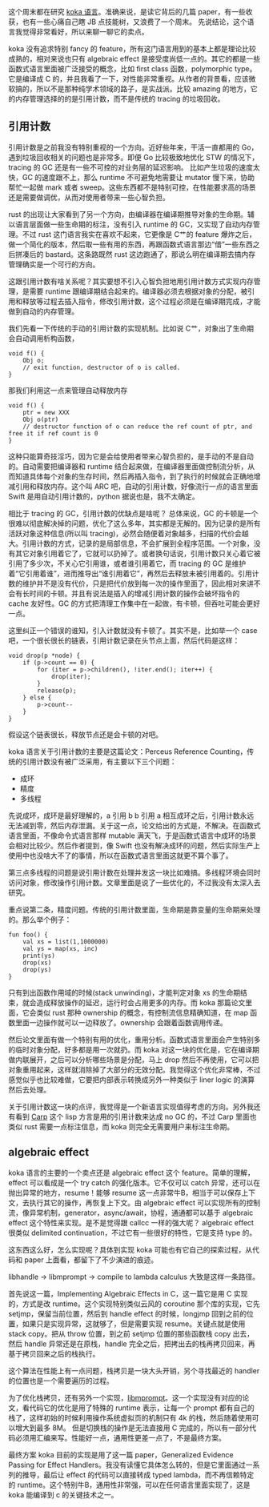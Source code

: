 这个周末都在研究 [koka 语言](https://koka-lang.github.io/koka/doc/index.html)。准确来说，是读它背后的几篇 paper，有一些收获，也有一些心痛自己瞎 JB 点技能树，又浪费了一个周末。
先说结论，这个语言我觉得非常看好，所以来聊一聊它的卖点。

koka 没有追求特别 fancy 的 feature，所有这门语言用到的基本上都是理论比较成熟的，相对来说也只有 algebraic effect 是接受度尚低一点的。其它的都是一些函数式语言里面被广泛接受的概念，比如 first class 函数，polymorphic type。
它是编译成 C 的，并且我看了一下，对性能非常重视。从作者的背景看，应该微软搞的，所以不是那种纯学术领域的路子，是实战派。比较 amazing 的地方，它的内存管理选择的的是引用计数，而不是传统的 tracing 的垃圾回收。

## 引用计数

引用计数是之前我没有特别重视的一个方向。近好些年来，干活一直都用的 Go，遇到垃圾回收相关的问题也是非常多。即便 Go 比较极致地优化 STW 的情况下，tracing 的 GC 还是有一些不可控的对业务层的延迟影响。
比如产生垃圾的速度太快，GC 的速度跟不上，那么 runtime 不可避免地需要让 mutator 慢下来，协助帮忙一起做 mark 或者 sweep。这些东西都不是特别可控，在性能要求高的场景还是需要做调优，从而对使用者带来一些心智负担。

rust 的出现让大家看到了另一个方向，由编译器在编译期推导对象的生命期。辅以语言层面做一些生命期的标注，没有引入 runtime 的 GC，又实现了自动内存管理。不过 rust 这门语言我实在喜欢不起来，它更像是 C艹的 feature 爆炸之后，做一个简化的版本，然后取一些有用的东西，再跟函数式语言那边“借”一些东西之后拼凑后的 bastard。这条路既然 rust 这边跑通了，那说么明在编译期去搞内存管理确实是一个可行的方向。

这跟引用计数有啥关系呢？其实要想不引入心智负担地用引用计数方式实现内存管理，是需要 runtime 跟编译期结合起来的。编译器必须去根据对象的分配，被引用和释放等过程去插入指令，修改引用计数，这个过程必须是在编译期完成，才能做到自动的内存管理。

我们先看一下传统的手动的引用计数的实现机制。比如说 C艹，对象出了生命期会自动调用析构函数，

```
void f() {
    Obj o;
	// exit function, destructor of o is called.
}
```

那我们利用这一点来管理自动释放内存

```
void f() {
	ptr = new XXX
	Obj o(ptr)
	// destructor function of o can reduce the ref count of ptr, and free it if ref count is 0
}
```

这种只能算奇技淫巧，因为它是会给使用者带来心智负担的，是手动的不是自动的。自动需要把编译器和 runtime 结合起来做，在编译器里面做控制流分析，从而知道具体每个对象的生存时间，然后再插入指令，到了执行的时候就会正确地增减引用和释放内存。这个叫 ARC 吧，自动的引用计数，好像流行一点的语言里面 Swift 是用自动引用计数的，python 据说也是，我不太确定。

相比于 tracing 的 GC，引用计数的优缺点是啥呢？ 总体来说，GC 的卡顿是一个很难以彻底解决掉的问题，优化了这么多年，其实都是无解的。因为记录的是所有活跃对象这种信息(所以叫 tracing)，必然会随便着对象越多，扫描的代价会越大。引用计数的方式，记录的是局部信息，不会扩展到全程序范围。一个对象，没有其它对象引用着它了，它就可以扔掉了。或者换句话说，引用计数只关心着它被引用了多少次，不关心它引用谁，或者谁引用着它，而 tracing 的 GC 是维护着“它引用着谁”，进而推导出“谁引用着它”，再然后去释放未被引用着的。引用计数的维护并不是没有代价，只是把代价放到每一次的操作里面了，因此相对来讲不会有长时间的卡顿。并且有说法是插入的增减引用计数的操作会破坏指令的 cache 友好性。GC 的方式把清理工作集中在一起做，有卡顿，但吞吐可能会更好一点。

这里纠正一个错误的谁知，引入计数就没有卡顿了。其实不是，比如举一个 case 吧，一个很长很长的链表，引用计数记录在头节点上面，然后代码是这样：

```
void drop(p *node) {
	if (p->count == 0) {
		for (iter = p->children(), !iter.end(); iter++) {
			drop(iter);
		}
		release(p);
	} else {
		p->count--
	}
}
```

假设这个链表很长，释放节点还是会卡顿的对吧。

koka 语言关于引用计数的主要是这篇论文：Perceus Reference Counting，传统的引用计数没有被广泛采用，有主要以下三个问题：

- 成环
- 精度
- 多线程

先说成环，成环是最好理解的，a 引用 b b 引用 a 相互成环之后，引用计数永远无法减到零，然后内存泄漏。关于这一点，论文给出的方式是，不解决。在函数式语言里面，不像命令式语言那样 mutable 满天飞，于是函数式语言中成环的场景会相对比较少。然后作者提到，像 Swift 也没有解决成环的问题，然后实际生产上使用中也没啥大不了的事情，所以在函数式语言里面这就更不算个事了。

第三点多线程的问题是说引用计数在处理并发这一块比如难搞。多线程环境会同时访问对象，修改操作引用计数。文章里面是说了一些优化的，不过我没有太深入去研究。

重点说第二条，精度问题。传统的引用计数里面，生命期是靠变量的生命期来处理的。那么举个例子：

```
fun foo() {
	val xs = list(1,1000000)
	val ys = map(xs, inc)
	print(ys)
	drop(xs)
	drop(ys)
}
```

只有到出函数作用域的时候(stack unwinding)，才能判定对象 xs 的生命期结束，就会造成释放操作的延迟，运行时会占用更多的内存。而 koka 那篇论文里面，它会类似 rust 那种 ownership 的概念，有控制流信息精确知道，在 map 函数里面一边操作就可以一边释放了。ownership 会跟着函数调用传递。


然后论文里面有做一个特别有用的优化，重用分析。函数式语言里面会产生特别多的临时对象分配，好多都是用一次就扔。而 koka 对这一块的优化是，它在编译期做内联展开，之后可以分析哪些场景是分配，马上 drop 然后不再使用，它可以把对象重用起来，这样就消除掉了大部分的无效分配。我觉得这个优化非常棒，不过感觉似乎也比较难做，它要把内部表示转换成另外一种类似于 liner logic 的演算然后去处理。

关于引用计数这一块的点评，我觉得是一个新语言实现值得考虑的方向。另外我还有看到 [Carp](https://github.com/carp-lang/Carp) 这个 lisp 方言是用的引用计数来达成 no GC 的，不过 Carp 里面也类似 rust 需要一点标注信息，而 koka 则完全无需要用户来标注生命期。

## algebraic effect

koka 语言的主要的一个卖点还是 algebraic effect 这个 feature。简单的理解，effect 可以看成是一个 try catch 的强化版本。它不仅可以 catch 异常，还可以在抛出异常的地方，resume！能够 resume 这一点非常牛B，相当于可以保存上下文，去执行其它的操作，再恢复上下文。由 algebraic effect 可以实现所有的控制流，像异常机制，generator，async/await，协程，通通都可以基于 algebraic effect 这个特性来实现。是不是觉得跟 callcc 一样的强大呢？ algebraic effect 很类似 delimited continuation，不过它有一些很好的特性，它是支持 type 的。

这东西这么好，怎么实现呢？具体到实现 koka 可能也有它自己的探索过程，从代码和 paper 上面看，都留下了不少演进的痕迹。

libhandle -> libmprompt -> compile to lambda calculus 大致是这样一条路径。

首先说这一篇，Implementing Algebraic Effects in C，这一篇它是用 C 实现的，方式是改 runtime。这个实现特别类似云风的 coroutine 那个库的实现，它先 setjmp，保留当前位置，然后到 handle effect 的时候，longjmp 回到之前的位置，如果只是实现异常，这就够了，但是需要实现 resume。关键点就是使用 stack copy。把从 throw 位置，到之前 setjmp 位置的那些函数栈 copy 出去，然后 handle 异常还是在原栈，handle 完全之后，把拷出去的栈再拷贝回来，再基于拷贝回来之后的栈执行。

这个算法在性能上有一点问题，栈拷贝是一块大头开销，另个寻找最近的 handler 的位置也是一个需要遍历的过程。

为了优化栈拷贝，还有另外一个实现，[libmprompt](https://github.com/koka-lang/libmprompt)。这一个实现没有对应的论文，看代码它的优化是用了特殊的 runtime 表示，让每一个 prompt 都有自己的栈了，这样初始的时候利用操作系统虚拟页的机制只有 4k 的栈，然后随着使用可以增大到最多 8M。 但是切换栈的操作是无法直接用 C 完成的，所以有一部分代码必须用汇编来写。性能好一点，通用性更差一点了，不是最终方案。

最终方案 koka 目前的实现是用了这一篇 paper，Generalized Evidence Passing for Effect Handlers。我没有读懂它具体怎么转的，但是它里面通过一系列的推导，最后让 effect 的代码可以直接转成 typed lambda，而不再信赖特定的 runtime。这个特别牛B，通用性非常强，可以在任何语言里面实现了，这是 koka 能编译到 c 的关键技术之一。
